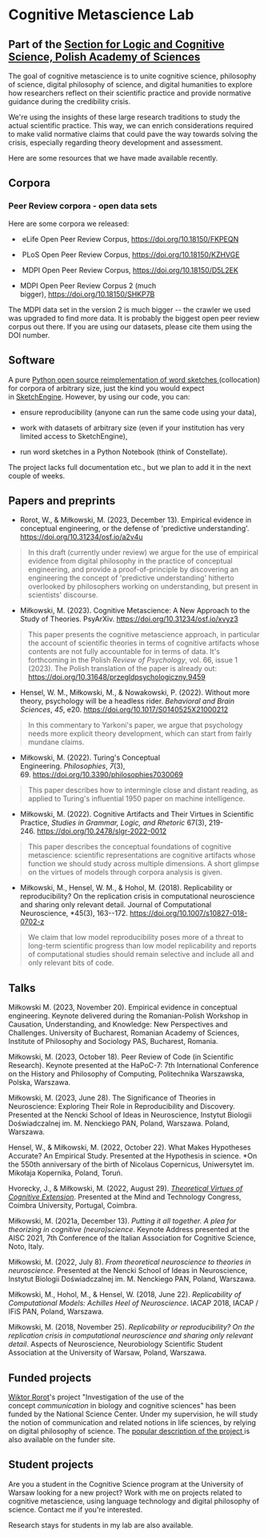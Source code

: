 # Cognitive Metascience Lab
## Part of the [Section for Logic and Cognitive Science, Polish Academy of Sciences ](https://ifispan.pl/en/filozofia/logic-and-cognitive-science/)

The goal of cognitive metascience is to unite cognitive science, philosophy of science, digital philosophy of science, and digital humanities to explore how researchers reflect on their scientific practice and provide normative guidance during the credibility crisis.

We're using the insights of these large research traditions to study the actual scientific practice. This way, we can enrich considerations required to make valid normative claims that could pave the way towards solving the crisis, especially regarding theory development and assessment.

Here are some resources that we have made available recently.

## Corpora

### Peer Review corpora - open data sets

Here are some corpora we released:


-  eLife Open Peer Review Corpus, <https://doi.org/10.18150/FKPEQN>

-  PLoS Open Peer Review Corpus, <https://doi.org/10.18150/KZHVGE>

-  MDPI Open Peer Review Corpus, <https://doi.org/10.18150/D5L2EK>

-  MDPI Open Peer Review Corpus 2 (much bigger), <https://doi.org/10.18150/SHKP7B>

The MDPI data set in the version 2 is much bigger -- the crawler we used was upgraded to find more data. It is probably the biggest open peer review corpus out there. If you are using our datasets, please cite them using the DOI number.

## Software

A pure [Python open source reimplementation of word sketches ](https://github.com/cognitive-metascience/word_sketch)(collocation) for corpora of arbitrary size, just the kind you would expect in [SketchEngine](https://www.sketchengine.eu/). However, by using our code, you can:

-   ensure reproducibility (anyone can run the same code using your data),

-   work with datasets of arbitrary size (even if your institution has very limited access to SketchEngine),

-   run word sketches in a Python Notebook (think of Constellate).

The project lacks full documentation etc., but we plan to add it in the next couple of weeks.

## Papers and preprints

- Rorot, W., & Miłkowski, M. (2023, December 13). Empirical evidence in conceptual engineering, or the defense of 'predictive understanding'. https://doi.org/10.31234/osf.io/a2v4u

> In this draft (currently under review) we argue for the use of empirical evidence from digital philosophy in the practice of conceptual engineering, and provide a proof-of-principle by discovering an engineering the concept of 'predictive understanding' hitherto overlooked by philosophers working on understanding, but present in scientists' discourse.

- Miłkowski, M. (2023). Cognitive Metascience: A New Approach to the Study of Theories. PsyArXiv. <https://doi.org/10.31234/osf.io/xvyz3>

> This paper presents the cognitive metascience approach, in particular the account of scientific theories in terms of cognitive artifacts whose contents are not fully accountable for in terms of data. It's forthcoming in the Polish *Review of Psychology*, vol. 66, issue 1 (2023). The Polish translation of the paper is already out: <https://doi.org/10.31648/przegldpsychologiczny.9459>

-   Hensel, W. M., Miłkowski, M., & Nowakowski, P. (2022). Without more theory, psychology will be a headless rider. *Behavioral and Brain Sciences*, *45*, e20. <https://doi.org/10.1017/S0140525X21000212>

> In this commentary to Yarkoni's paper, we argue that psychology needs more explicit theory development, which can start from fairly mundane claims.

-   Miłkowski, M. (2022). Turing's Conceptual Engineering. *Philosophies*, *7*(3), 69. <https://doi.org/10.3390/philosophies7030069>

> This paper describes how to intermingle close and distant reading, as applied to Turing's influential 1950 paper on machine intelligence.

-   Miłkowski, M. (2022). Cognitive Artifacts and Their Virtues in Scientific Practice, *Studies in Grammar, Logic, and Rhetoric* 67(3), 219-246. <https://doi.org/10.2478/slgr-2022-0012>

> This paper describes the conceptual foundations of cognitive metascience: scientific representations are cognitive artifacts whose function we should study across multiple dimensions. A short glimpse on the virtues of models through corpora analysis is given.

-   Miłkowski, M., Hensel, W. M., & Hohol, M. (2018). Replicability or reproducibility? On the replication crisis in computational neuroscience and sharing only relevant detail. Journal of Computational Neuroscience, *45(3), 163--172. <https://doi.org/10.1007/s10827-018-0702-z>

> We claim that low model reproducibility poses more of a threat to long-term scientific progress than low model replicability and reports of computational studies should remain selective and include all and only relevant bits of code.

## Talks
Miłkowski M. (2023, November 20). Empirical evidence in conceptual engineering. Keynote delivered during the Romanian-Polish Workshop in Causation, Understanding, and Knowledge: New Perspectives and Challenges. University of Bucharest, Romanian Academy of Sciences, Institute of Philosophy and Sociology PAS, Bucharest, Romania.

Miłkowski, M. (2023, October 18). Peer Review of Code (in Scientific Research). Keynote presented at the HaPoC-7: 7th International Conference on the History and Philosophy of Computing, Politechnika Warszawska, Polska, Warszawa.

Miłkowski, M. (2023, June 28). The Significance of Theories in Neuroscience: Exploring Their Role in Reproducibility and Discovery. Presented at the Nencki School of Ideas in Neuroscience, Instytut Biologii Doświadczalnej im. M. Nenckiego PAN, Poland, Warszawa. Poland, Warszawa.

Hensel, W., & Miłkowski, M. (2022, October 22). What Makes Hypotheses Accurate? An Empirical Study. Presented at the Hypothesis in science. *On the 550th anniversary of the birth of Nicolaus Copernicus, Uniwersytet im. Mikołaja Kopernika, Poland, Toruń.

Hvorecky, J., & Miłkowski, M. (2022, August 29). *[Theoretical Virtues of Cognitive Extension](https://youtu.be/AohZvaOqik0)*. Presented at the Mind and Technology Congress, Coimbra University, Portugal, Coimbra.

Miłkowski, M. (2021a, December 13). *Putting it all together. A plea for theorizing in cognitive (neuro)science*. Keynote Address presented at the AISC 2021, 7th Conference of the Italian Association for Cognitive Science, Noto, Italy.

Miłkowski, M. (2022, July 8). *From theoretical neuroscience to theories in neuroscience*. Presented at the Nencki School of Ideas in Neuroscience, Instytut Biologii Doświadczalnej im. M. Nenckiego PAN, Poland, Warszawa.

Miłkowski, M., Hohol, M., & Hensel, W. (2018, June 22). *Replicability of Computational Models: Achilles Heel of Neuroscience*. IACAP 2018, IACAP / IFiS PAN, Poland, Warszawa.

Miłkowski, M. (2018, November 25). *Replicability or reproducibility? On the replication crisis in computational neuroscience and sharing only relevant detail*. Aspects of Neuroscience, Neurobiology Scientific Student Association at the University of Warsaw, Poland, Warszawa.

## Funded projects

[Wiktor Rorot](https://wiktor.rorot.pl/)'s project "Investigation of the use of the concept *communication* in biology and cognitive sciences" has been funded by the National Science Center. Under my supervision, he will study the notion of communication and related notions in life sciences, by relying on digital philosophy of science. The [popular description of the project ](https://www.ncn.gov.pl/sites/default/files/listy-rankingowe/2022-03-15-ako9z8/streszczenia/558141-en.pdf)is also available on the funder site.

## Student projects


Are you a student in the Cognitive Science program at the University of Warsaw looking for a new project? Work with me on projects related to cognitive metascience, using language technology and digital philosophy of science. Contact me if you're interested.

Research stays for students in my lab are also available.

